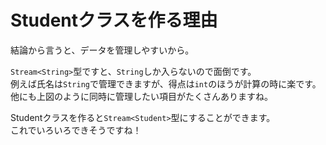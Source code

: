 # Studentクラスを作る理由
結論から言うと、データを管理しやすいから。  
  
``Stream<String>``型ですと、``String``しか入らないので面倒です。  
例えば氏名は``String``で管理できますが、得点は``int``のほうが計算の時に楽です。  
他にも上図のように同時に管理したい項目がたくさんありますね。  
  
Studentクラスを作ると``Stream<Student>``型にすることができます。  
これでいろいろできそうですね！
